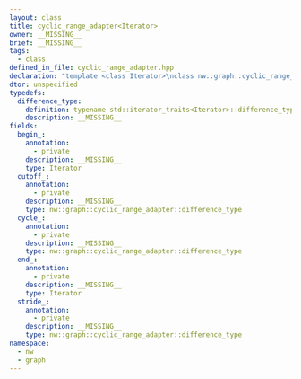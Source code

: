 ```yaml
---
layout: class
title: cyclic_range_adapter<Iterator>
owner: __MISSING__
brief: __MISSING__
tags:
  - class
defined_in_file: cyclic_range_adapter.hpp
declaration: "template <class Iterator>\nclass nw::graph::cyclic_range_adapter;"
dtor: unspecified
typedefs:
  difference_type:
    definition: typename std::iterator_traits<Iterator>::difference_type
    description: __MISSING__
fields:
  begin_:
    annotation:
      - private
    description: __MISSING__
    type: Iterator
  cutoff_:
    annotation:
      - private
    description: __MISSING__
    type: nw::graph::cyclic_range_adapter::difference_type
  cycle_:
    annotation:
      - private
    description: __MISSING__
    type: nw::graph::cyclic_range_adapter::difference_type
  end_:
    annotation:
      - private
    description: __MISSING__
    type: Iterator
  stride_:
    annotation:
      - private
    description: __MISSING__
    type: nw::graph::cyclic_range_adapter::difference_type
namespace:
  - nw
  - graph
---
```

